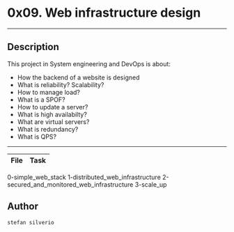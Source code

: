 # 0x09. Web infrastructure design
---
## Description

This project in System engineering and DevOps is about:
* How the backend of a website is designed
* What is reliability? Scalability?
* How to manage load?
* What is a SPOF?
* How to update a server?
* What is high availabilty?
* What are virtual servers?
* What is redundancy?
* What is QPS?

---
File|Task
---|---
0-simple_web_stack
1-distributed_web_infrastructure
2-secured_and_monitored_web_infrastructure
3-scale_up

## Author
`stefan silverio`